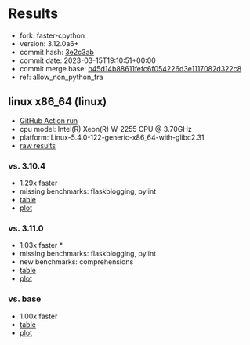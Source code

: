 # Results

- fork: faster-cpython
- version: 3.12.0a6+
- commit hash: [3e2c3ab](https://github.com/faster%2dcpython/cpython/commit/3e2c3ab)
- commit date: 2023-03-15T19:10:51+00:00
- commit merge base: [b45d14b88611fefc6f054226d3e1117082d322c8](https://github.com/faster%2dcpython/cpython/commit/b45d14b88611fefc6f054226d3e1117082d322c8)
- ref: allow_non_python_fra

## linux x86_64 (linux)

- [GitHub Action run](https://github.com/faster-cpython/benchmarking/actions/runs/4436926255)
- cpu model: Intel(R) Xeon(R) W-2255 CPU @ 3.70GHz
- platform: Linux-5.4.0-122-generic-x86_64-with-glibc2.31
- [raw results](bm-20230315-linux-x86_64-faster%252dcpython-allow_non_python_fra-3.12.0a6%2B-3e2c3ab.json)

### vs. 3.10.4

- 1.29x faster
- missing benchmarks: flaskblogging, pylint
- [table](bm-20230315-linux-x86_64-faster%252dcpython-allow_non_python_fra-3.12.0a6%2B-3e2c3ab-vs-3.10.4.md)
- [plot](bm-20230315-linux-x86_64-faster%252dcpython-allow_non_python_fra-3.12.0a6%2B-3e2c3ab-vs-3.10.4.png)

### vs. 3.11.0

- 1.03x faster \*
- missing benchmarks: flaskblogging, pylint
- new benchmarks: comprehensions
- [table](bm-20230315-linux-x86_64-faster%252dcpython-allow_non_python_fra-3.12.0a6%2B-3e2c3ab-vs-3.11.0.md)
- [plot](bm-20230315-linux-x86_64-faster%252dcpython-allow_non_python_fra-3.12.0a6%2B-3e2c3ab-vs-3.11.0.png)

### vs. base

- 1.00x faster
- [table](bm-20230315-linux-x86_64-faster%252dcpython-allow_non_python_fra-3.12.0a6%2B-3e2c3ab-vs-base.md)
- [plot](bm-20230315-linux-x86_64-faster%252dcpython-allow_non_python_fra-3.12.0a6%2B-3e2c3ab-vs-base.png)

